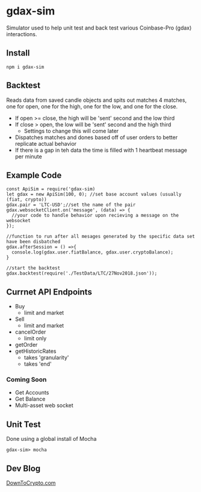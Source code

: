 # gdax-sim

Simulator used to help unit test and back test various Coinbase-Pro (gdax) interactions.

## Install
```
npm i gdax-sim
```

## Backtest
Reads data from saved candle objects and spits out matches 4 matches, one for open, one for the high, one for the low, and one for the close.
- If open >= close, the high will be 'sent' second and the low third
- If close > open, the low will be 'sent' second and the high third
  - Settings to change this will come later
- Dispatches matches and dones based off of user orders to better replicate actual behavior
- If there is a gap in teh data the time is filled with 1 heartbeat message per minute

## Example Code
```
const ApiSim = require('gdax-sim)
let gdax = new ApiSim(100, 0); //set base account values (usually (fiat, crypto))
gdax.pair = 'LTC-USD';//set the name of the pair
gdax.websocketClient.on('message', (data) => {
  //your code to handle behavior upon recieving a message on the websocket
});

//function to run after all mesages generated by the specific data set have been disbatched
gdax.afterSession = () =>{
  console.log(gdax.user.fiatBalance, gdax.user.cryptoBalance);
}

//start the backtest
gdax.backtest(require('./TestData/LTC/27Nov2018.json'));
```

## Currnet API Endpoints
  * Buy
    - limit and market
  * Sell
    - limit and market
  * cancelOrder
    - limit only
  * getOrder
  * getHistoricRates
    - takes 'granularity'
    - takes 'end'

### Coming Soon
  * Get Accounts
  * Get Balance
  * Multi-asset web socket


## Unit Test
Done using a global install of Mocha
```
gdax-sim> mocha
```

## Dev Blog
[DownToCrypto.com](https://downtocrypto.com)
